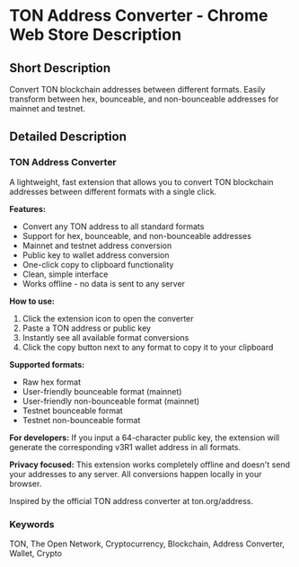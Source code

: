 # TON Address Converter - Chrome Web Store Description

## Short Description
Convert TON blockchain addresses between different formats. Easily transform between hex, bounceable, and non-bounceable addresses for mainnet and testnet.

## Detailed Description

### TON Address Converter

A lightweight, fast extension that allows you to convert TON blockchain addresses between different formats with a single click.

**Features:**
- Convert any TON address to all standard formats
- Support for hex, bounceable, and non-bounceable addresses
- Mainnet and testnet address conversion
- Public key to wallet address conversion
- One-click copy to clipboard functionality
- Clean, simple interface
- Works offline - no data is sent to any server

**How to use:**
1. Click the extension icon to open the converter
2. Paste a TON address or public key
3. Instantly see all available format conversions
4. Click the copy button next to any format to copy it to your clipboard

**Supported formats:**
- Raw hex format
- User-friendly bounceable format (mainnet)
- User-friendly non-bounceable format (mainnet)
- Testnet bounceable format
- Testnet non-bounceable format

**For developers:**
If you input a 64-character public key, the extension will generate the corresponding v3R1 wallet address in all formats.

**Privacy focused:**
This extension works completely offline and doesn't send your addresses to any server. All conversions happen locally in your browser.

Inspired by the official TON address converter at ton.org/address.

### Keywords
TON, The Open Network, Cryptocurrency, Blockchain, Address Converter, Wallet, Crypto 